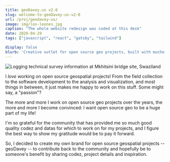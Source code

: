 ```yaml
---
title: geoDavey.us v2.0
slug: welcome-to-geoDavey-us-v2-0
url: /proj/geodavey-us/
image: img/los-leones.jpg
caption: "The whole website redesign was coded at this desk"
date: 2020-04-29
tags: ["javascript", "react", "gatsby", "tailwind"]

display: false
blurb: 'Creative outlet for open source geo projects, built with mucho love on a new school tech stack. A dream come true. Viva la Open Source!'
---
```


![Logging technical survey information at Mkhitsini bridge site, Swaziland](./img/geodavey-icon/mkhitsini.jpg)

I *love* working on open source geospatial projects! From the field collection to the software development to the analysis and visualization, and most things in between, it just makes me happy to work on this stuff. Some might say, a "passion"?

The more and more I work on open source geo projects over the years, the more and more I become convinced: I want open source geo to be a huge part of my life!

I'm so grateful for the community that has provided me so much good quality codez and datas for which to work on for my projects, and I figure the best way to show my gratitude would be to pay it forward.

So, I decided to create my own brand for open source geospatial projects -- geoDavey -- to contribute back to the community and hopefully be to someone's benefit by sharing codez, project details and inspiration.
